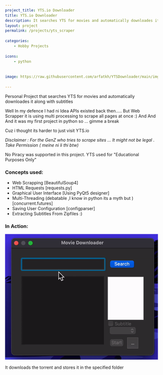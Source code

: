 ```yaml
---
project_title: YTS.io Downloader
title: YTS.io Downloader
description: It searches YTS for movies and automatically downloades it along with subtitles
layout: project
permalink: /projects/yts_scraper

categories: 
    - Hobby Projects

icons: 
    - python
    

image: https://raw.githubusercontent.com/arfatkh/YTSDownloader/main/imgs/demo.gif

---
```







Personal Project that searches YTS for movies and automatically downloades it along with subtitles 

Well In my defence I had ni Idea APIs existed back then.....
But Web Scrapper it is using multi processing to scrape all pages at once :)
And And And it was my first project in python so ... gimme a break


Cuz i thought its harder to just visit YTS.io

*Disclaimer : For the GenZ who tries to scrape sites ... It might not be legal . Take Permission ( meine ni li thi btw)*


No Piracy was supported in this project. YTS used for "Educational Purposes Only"


### Concepts used:

 

 - Web Scrapping  [BeautifulSoup4]
 - HTML Requests [requests.py]
 - Graphical User Interface [Using PyQt5 designer]
 - Multi-Threading (debatable ,I know in python its a myth but )[concurrent.futures]
 - Saving User Configuration [configparser] 
 -  Extracting Subtitles From Zipfiles :) 



### **In Action:**

![Demo](https://raw.githubusercontent.com/arfatkh/YTSDownloader/main/imgs/demo.gif)

It downloads the torrent and stores it in the specified folder
